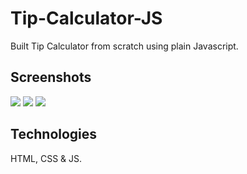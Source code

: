 # Tip-Calculator-JS

Built Tip Calculator from scratch using plain Javascript.

## Screenshots

<img src="https://i.pinimg.com/originals/db/30/46/db304624c0f86ce72fe9ebbf2922244e.png">

<img src="https://i.pinimg.com/originals/fa/79/27/fa792795201c1ee8f46ec622292e02fc.png">

<img src="https://i.pinimg.com/originals/60/b0/3a/60b03a701835325d2391ed52bb55cda0.png">

## Technologies

HTML, CSS & JS.
